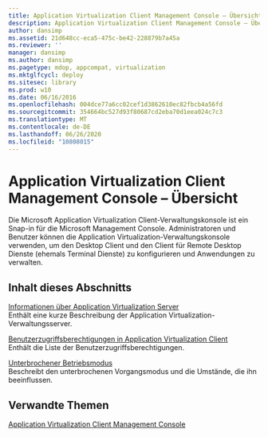 ```yaml
---
title: Application Virtualization Client Management Console – Übersicht
description: Application Virtualization Client Management Console – Übersicht
author: dansimp
ms.assetid: 21d648cc-eca5-475c-be42-228879b7a45a
ms.reviewer: ''
manager: dansimp
ms.author: dansimp
ms.pagetype: mdop, appcompat, virtualization
ms.mktglfcycl: deploy
ms.sitesec: library
ms.prod: w10
ms.date: 06/16/2016
ms.openlocfilehash: 004dce77a6cc02cef1d3862610ec82fbcb4a56fd
ms.sourcegitcommit: 354664bc527d93f80687cd2eba70d1eea024c7c3
ms.translationtype: MT
ms.contentlocale: de-DE
ms.lasthandoff: 06/26/2020
ms.locfileid: "10808015"
---
```

# Application Virtualization Client Management Console – Übersicht


Die Microsoft Application Virtualization Client-Verwaltungskonsole ist ein Snap-in für die Microsoft Management Console. Administratoren und Benutzer können die Application Virtualization-Verwaltungskonsole verwenden, um den Desktop Client und den Client für Remote Desktop Dienste (ehemals Terminal Dienste) zu konfigurieren und Anwendungen zu verwalten.

## Inhalt dieses Abschnitts


<a href="" id="about-application-virtualization-servers"></a>[Informationen über Application Virtualization Server](about-application-virtualization-servers.md)  
Enthält eine kurze Beschreibung der Application Virtualization-Verwaltungsserver.

<a href="" id="user-access-permissions-in-application-virtualization-client"></a>[Benutzerzugriffsberechtigungen in Application Virtualization Client](user-access-permissions-in-application-virtualization-client.md)  
Enthält die Liste der Benutzerzugriffsberechtigungen.

<a href="" id="disconnected-operation-mode"></a>[Unterbrochener Betriebsmodus](disconnected-operation-mode.md)  
Beschreibt den unterbrochenen Vorgangsmodus und die Umstände, die ihn beeinflussen.

## Verwandte Themen


[Application Virtualization Client Management Console](application-virtualization-client-management-console.md)

 

 






